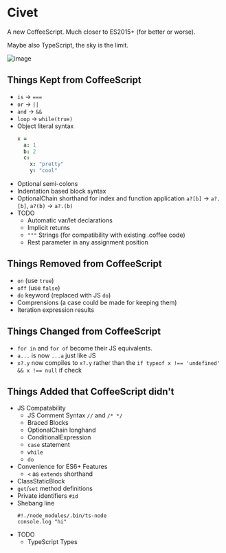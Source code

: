 Civet
=====

A new CoffeeScript. Much closer to ES2015+ (for better or worse).

Maybe also TypeScript, the sky is the limit.

![image](https://user-images.githubusercontent.com/18894/184558519-b675a903-7490-43ba-883e-0d8addacd4b9.png)

Things Kept from CoffeeScript
---

- `is` -> `===`
- `or` -> `||`
- `and` -> `&&`
- `loop` -> `while(true)`
- Object literal syntax
  ```coffee
  x =
    a: 1
    b: 2
    c:
      x: "pretty"
      y: "cool"
  ```
- Optional semi-colons
- Indentation based block syntax
- OptionalChain shorthand for index and function application `a?[b]` -> `a?.[b]`, `a?(b)` -> `a?.(b)`
- TODO
  - Automatic var/let declarations
  - Implicit returns
  - `"""` Strings (for compatibility with existing .coffee code)
  - Rest parameter in any assignment position

Things Removed from CoffeeScript
---

- `on` (use `true`)
- `off` (use `false`)
- `do` keyword (replaced with JS `do`)
- Comprensions (a case could be made for keeping them)
- Iteration expression results

Things Changed from CoffeeScript
---

- `for in` and `for of` become their JS equivalents.
- `a...` is now `...a` just like JS
- `x?.y` now compiles to `x?.y` rather than the `if typeof x !== 'undefined' && x !== null` if check

Things Added that CoffeeScript didn't
---

- JS Compatability
  - JS Comment Syntax `//` and `/* */`
  - Braced Blocks
  - OptionalChain longhand
  - ConditionalExpression
  - `case` statement
  - `while`
  - `do`
- Convenience for ES6+ Features
  - `<` as `extends` shorthand
- ClassStaticBlock
- `get`/`set` method definitions
- Private identifiers `#id`
- Shebang line
  ```civet
  #!./node_modules/.bin/ts-node
  console.log "hi"
  ```
- TODO
  - TypeScript Types
